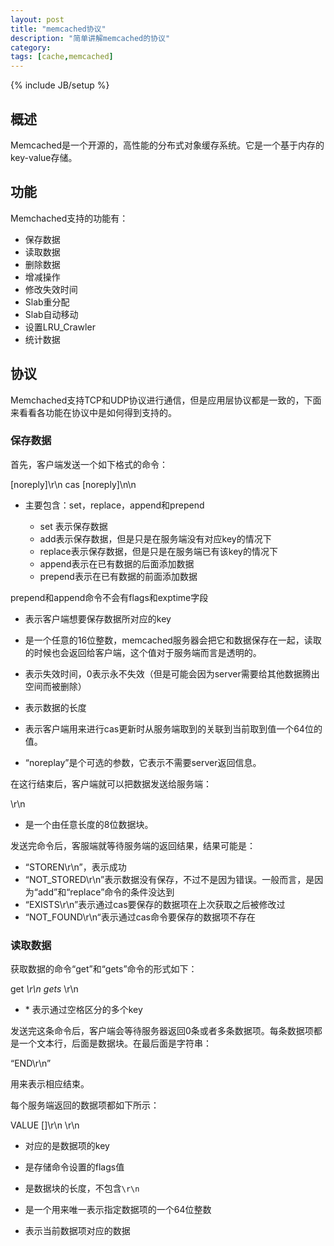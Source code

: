 ```yaml
---
layout: post
title: "memcached协议"
description: "简单讲解memcached的协议"
category: 
tags: [cache,memcached]
---
```

{% include JB/setup %}

## 概述

Memcached是一个开源的，高性能的分布式对象缓存系统。它是一个基于内存的key-value存储。

## 功能

Memchached支持的功能有：

- 保存数据
- 读取数据
- 删除数据
- 增减操作
- 修改失效时间
- Slab重分配
- Slab自动移动
- 设置LRU_Crawler
- 统计数据

## 协议

Memchached支持TCP和UDP协议进行通信，但是应用层协议都是一致的，下面来看看各功能在协议中是如何得到支持的。

### 保存数据

首先，客户端发送一个如下格式的命令：

<command name> <key> <flags> <exptime> <bytes> [noreply]\r\n
cas <key> <flags> <exptime> <bytes> <cas unique> [noreply]\n\n

- <command> 主要包含：set，replace，append和prepend

	- set 表示保存数据
	- add表示保存数据，但是只是在服务端没有对应key的情况下
	- replace表示保存数据，但是只是在服务端已有该key的情况下
	- append表示在已有数据的后面添加数据
	- prepend表示在已有数据的前面添加数据

 prepend和append命令不会有flags和exptime字段

- <key> 表示客户端想要保存数据所对应的key

- <flags> 是一个任意的16位整数，memcached服务器会把它和数据保存在一起，读取的时候也会返回给客户端，这个值对于服务端而言是透明的。

- <exptime> 表示失效时间，0表示永不失效（但是可能会因为server需要给其他数据腾出空间而被删除）

- <bytes> 表示数据的长度

- <cas unique> 表示客户端用来进行cas更新时从服务端取到的关联到当前取到值一个64位的值。

- “noreplay”是个可选的参数，它表示不需要server返回信息。

在这行结束后，客户端就可以把数据发送给服务端：

<data block>\r\n

- <data block>是一个由任意<byte>长度的8位数据块。

发送完命令后，客服端就等待服务端的返回结果，结果可能是：

- “STOREN\r\n”，表示成功
- “NOT_STORED\r\n”表示数据没有保存，不过不是因为错误。一般而言，是因为“add”和“replace”命令的条件没达到
- “EXISTS\r\n”表示通过cas要保存的数据项在上次获取之后被修改过
- “NOT_FOUND\r\n“表示通过cas命令要保存的数据项不存在

### 读取数据

获取数据的命令“get”和“gets”命令的形式如下：

get <key>*\r\n
gets <key>*\r\n

- <key>* 表示通过空格区分的多个key

发送完这条命令后，客户端会等待服务器返回0条或者多条数据项。每条数据项都是一个文本行，后面是数据块。在最后面是字符串：

“END\r\n”

用来表示相应结束。

每个服务端返回的数据项都如下所示：

VALUE <key> <flags> <bytes> [<cas unique>]\r\n
<data block>\r\n

- <key> 对应的是数据项的key

- <flags> 是存储命令设置的flags值

- <bytes> 是数据块的长度，不包含`\r\n`

- <cas unique> 是一个用来唯一表示指定数据项的一个64位整数

- <data block>表示当前数据项对应的数据








